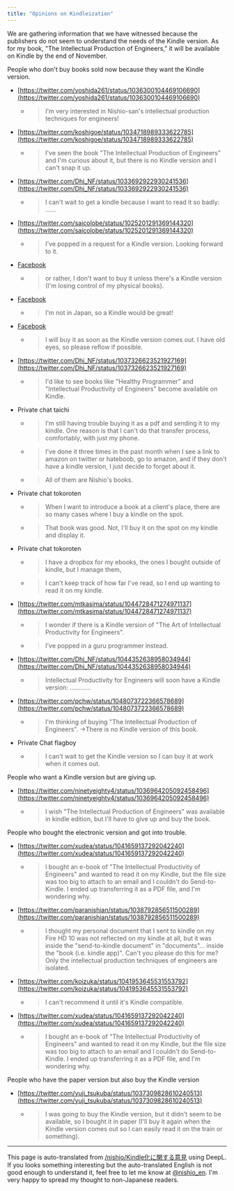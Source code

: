 ```yaml
---
title: "Opinions on Kindleization"
---
```


We are gathering information that we have witnessed because the publishers do not seem to understand the needs of the Kindle version.
As for my book, "The Intellectual Production of Engineers," it will be available on Kindle by the end of November.

People who don't buy books sold now because they want the Kindle version.
- [https://twitter.com/yoshida261/status/1036300104469106690](https://twitter.com/yoshida261/status/1036300104469106690)
    - > I'm very interested in Nishio-san's intellectual production techniques for engineers!
- [https://twitter.com/koshigoe/status/1034718989333622785](https://twitter.com/koshigoe/status/1034718989333622785)
    - > I've seen the book "The Intellectual Production of Engineers" and I'm curious about it, but there is no Kindle version and I can't snap it up.
- [https://twitter.com/Dhj_NF/status/1033692922930241536](https://twitter.com/Dhj_NF/status/1033692922930241536)
    - > I can't wait to get a kindle because I want to read it so badly: ......
- [https://twitter.com/saicolobe/status/1025201291369144320](https://twitter.com/saicolobe/status/1025201291369144320)
    - > I've popped in a request for a Kindle version. Looking forward to it.
- [Facebook](https://www.facebook.com/nishiohirokazu/posts/10216232485021345?comment_tracking={"tn"%3A"R"})
    - > or rather, I don't want to buy it unless there's a Kindle version (I'm losing control of my physical books).
- [Facebook](https://www.facebook.com/nishiohirokazu/posts/10216232485021345?comment_id=10216233474566083&comment_tracking={"tn"%3A"R0"})
    - > I'm not in Japan, so a Kindle would be great!
- [Facebook](https://www.facebook.com/nishiohirokazu/posts/10216232485021345?comment_id=10216250532912531&comment_tracking=%7B%22tn%22%3A%22R%22%7D)
    - > I will buy it as soon as the Kindle version comes out. I have old eyes, so please reflow if possible.
- [https://twitter.com/Dhj_NF/status/1037326623521927169](https://twitter.com/Dhj_NF/status/1037326623521927169)
    - > I'd like to see books like "Healthy Programmer" and "Intellectual Productivity of Engineers" become available on Kindle.
- Private chat taichi
    - > I'm still having trouble buying it as a pdf and sending it to my kindle. One reason is that I can't do that transfer process, comfortably, with just my phone.
    - > I've done it three times in the past month when I see a link to amazon on twitter or hateboob, go to amazon, and if they don't have a kindle version, I just decide to forget about it.
    - > All of them are Nishio's books.
- Private chat tokoroten
    - > When I want to introduce a book at a client's place, there are so many cases where I buy a kindle on the spot.
    - > That book was good. Not, I'll buy it on the spot on my kindle and display it.
- Private chat tokoroten
    - > I have a dropbox for my ebooks, the ones I bought outside of kindle, but I manage them,
    - >  I can't keep track of how far I've read, so I end up wanting to read it on my kindle.
- [https://twitter.com/mtkasima/status/1044728471274971137](https://twitter.com/mtkasima/status/1044728471274971137)
    - > I wonder if there is a Kindle version of "The Art of Intellectual Productivity for Engineers".
    - >  I've popped in a guru programmer instead.
- [https://twitter.com/Dhj_NF/status/1044352638958034944](https://twitter.com/Dhj_NF/status/1044352638958034944)
    - > Intellectual Productivity for Engineers will soon have a Kindle version: ............
- [https://twitter.com/pchw/status/1048073722366578689](https://twitter.com/pchw/status/1048073722366578689)
    - > I'm thinking of buying "The Intellectual Production of Engineers". →There is no Kindle version of this book.
- Private Chat flagboy
    - > I can't wait to get the Kindle version so I can buy it at work when it comes out.

People who want a Kindle version but are giving up.
- [https://twitter.com/ninetyeighty4/status/1036964205092458496](https://twitter.com/ninetyeighty4/status/1036964205092458496)
    - > I wish "The Intellectual Production of Engineers" was available in kindle edition, but I'll have to give up and buy the book.


People who bought the electronic version and got into trouble.
- [https://twitter.com/xudea/status/1041659137292042240](https://twitter.com/xudea/status/1041659137292042240)
    - > I bought an e-book of "The Intellectual Productivity of Engineers" and wanted to read it on my Kindle, but the file size was too big to attach to an email and I couldn't do Send-to-Kindle. I ended up transferring it as a PDF file, and I'm wondering why.
- [https://twitter.com/paranishian/status/1038792856511500289](https://twitter.com/paranishian/status/1038792856511500289)
    - > I thought my personal document that I sent to kindle on my Fire HD 10 was not reflected on my kindle at all, but it was inside the "send-to-kindle document" in "documents"... inside the "book (i.e. kindle app)". Can't you please do this for me? Only the intellectual production techniques of engineers are isolated.
- [https://twitter.com/koizuka/status/1041953645531553792](https://twitter.com/koizuka/status/1041953645531553792)
    - > I can't recommend it until it's Kindle compatible.
- [https://twitter.com/xudea/status/1041659137292042240](https://twitter.com/xudea/status/1041659137292042240)
    - > I bought an e-book of "The Intellectual Productivity of Engineers" and wanted to read it on my Kindle, but the file size was too big to attach to an email and I couldn't do Send-to-Kindle. I ended up transferring it as a PDF file, and I'm wondering why.


People who have the paper version but also buy the Kindle version
- [https://twitter.com/yuji_tsukuba/status/1037309828610240513](https://twitter.com/yuji_tsukuba/status/1037309828610240513)
    - > I was going to buy the Kindle version, but it didn't seem to be available, so I bought it in paper (I'll buy it again when the Kindle version comes out so I can easily read it on the train or something).

---
This page is auto-translated from [/nishio/Kindle化に関する意見](https://scrapbox.io/nishio/Kindle化に関する意見) using DeepL. If you looks something interesting but the auto-translated English is not good enough to understand it, feel free to let me know at [@nishio_en](https://twitter.com/nishio_en). I'm very happy to spread my thought to non-Japanese readers.